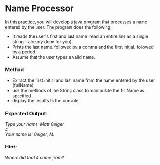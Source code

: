 # Name Processor

In this practice, you will develop a java program that processes a name entered by the user. The program does the following: 

- It reads the user's first and last name (read an entire line as a single string - already done for you)
- Prints the last name, followed by a comma and the first initial, followed by a period. 
- Assume that the user types a valid name.

### Method
- Extract the first initial and last name from the name entered by the user (fullName)
- use the methods of the String class to manipulate the fullName as specified
- display the results to the console

### Expected Output:

*Type your name: Matt Geiger*  
*4*  
*Your name is: Geiger, M.*  

### Hint:
_*Where did that 4 come from?*_

